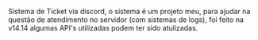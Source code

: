 Sistema de Ticket via discord, o sistema é um projeto meu, para ajudar na questão de atendimento no servidor (com sistemas de logs), foi feito na v14.14 algumas API's utilizadas podem ter sido atulizadas.
